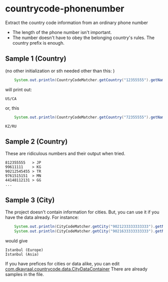 # countrycode-phonenumber
Extract the country code information from an ordinary phone number

* The length of the phone number isn't important.
* The number doesn't have to obey the belonging country's rules. The country prefix is enough.


## Sample 1 (Country)

(no other initialization or sth needed other than this: )
```java
    System.out.println(CountryCodeMatcher.getCountry("12355555").getName());
```
will print out:

    US/CA

or, this
```java
    System.out.println(CountryCodeMatcher.getCountry("72355555").getName());
```
    KZ/RU

## Sample 2 (Country)

These are ridiculous numbers and their output when tried.
  
    812355555   > JP
    99611111    > KG
    90212545455 > TR
    9761515151  > MN
    44148112131 > GG
    ...
  

## Sample 3 (City)

The project doesn't contain information for cities. But, you can use it if you have the data already.
For instance:
```java
    System.out.println(CityCodeMatcher.getCity("9021233333333333").getName());
    System.out.println(CityCodeMatcher.getCity("9021633333333333").getName());
```
would give

    Istanbul (Europe)
    Istanbul (Asia)
  
If you have prefices for cities or data alike, you can edit [com.dkavraal.countrycode.data.CityDataContainer](https://github.com/dkavraal/countrycode-phonenumber/blob/master/src/com/dkavraal/countrycode/data/CityDataContainer.java) There are already samples in the file.
